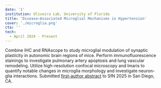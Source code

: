 ```yaml
---
date: '1'
institution: Oliveira Lab, University of Florida
title: 'Disease–Associated Microglial Mechanisms in Hypertension'
cover: './microglia.png'
cta: ''
tech:
  - April 2024 - Present
---
```


Combine IHC and RNAscope to study microglial modulation of synaptic plasticity in autonomic brain regions of mice. Perform immunofluorescence stainings to investigate pulmonary artery apoptosis and lung vascular remodeling. Utilize high-resolution confocal microscopy and Imaris to quantify notable changes in microglia morphology and investigate neuron-glia interactions. Submitted <a href="https://www.sfn.org/" target="_blank"> first-author abstract</a> to SfN 2025 in San Diego, CA.
